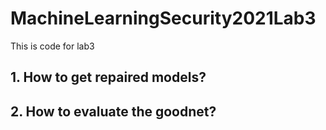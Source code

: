 # MachineLearningSecurity2021Lab3
This is code for lab3

## 1. How to get repaired models?

## 2. How to evaluate the goodnet?
